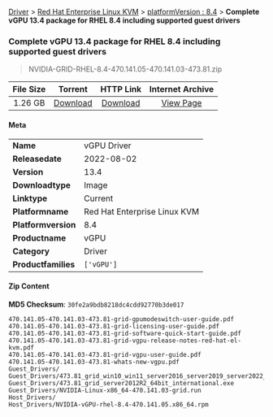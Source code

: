 
[Driver](/README.md)  >  [Red Hat Enterprise Linux KVM](/index/Driver/Red_Hat_Enterprise_Linux_KVM.md)  >  [platformVersion : 8.4](/index/Driver/Red_Hat_Enterprise_Linux_KVM/8.4.md)  >  **Complete vGPU 13.4 package for RHEL 8.4 including supported guest drivers**


###    Complete vGPU 13.4 package for RHEL 8.4 including supported guest drivers

> NVIDIA-GRID-RHEL-8.4-470.141.05-470.141.03-473.81.zip   


| **File Size** | **Torrent**  | **HTTP Link** | **Internet Archive** |
|:-------------:|:------------:|:-------------:|:--------------------:|
| 1.26 GB |  [Download](https://archive.org/download/nvgpu_NVIDIA-GRID-RHEL-8.4-470.141.05-470.141.03-473.81.zip/nvgpu_NVIDIA-GRID-RHEL-8.4-470.141.05-470.141.03-473.81.zip_archive.torrent)       | [Download](https://archive.org/compress/nvgpu_NVIDIA-GRID-RHEL-8.4-470.141.05-470.141.03-473.81.zip) | [View Page](https://archive.org/details/nvgpu_NVIDIA-GRID-RHEL-8.4-470.141.05-470.141.03-473.81.zip)       |

#### Meta

<table>
<tr><td><strong>Name</strong></td><td>vGPU Driver</td></tr>
<tr><td><strong>Releasedate</strong></td><td>2022-08-02</td></tr>
<tr><td><strong>Version</strong></td><td>13.4</td></tr>
<tr><td><strong>Downloadtype</strong></td><td>Image</td></tr>
<tr><td><strong>Linktype</strong></td><td>Current</td></tr>
<tr><td><strong>Platformname</strong></td><td>Red Hat Enterprise Linux KVM</td></tr>
<tr><td><strong>Platformversion</strong></td><td>8.4</td></tr>
<tr><td><strong>Productname</strong></td><td>vGPU</td></tr>
<tr><td><strong>Category</strong></td><td>Driver</td></tr>
<tr><td><strong>Productfamilies</strong></td><td><code>['vGPU']</code></td></tr>
</table>

#### Zip Content

**MD5 Checksum**: `30fe2a9bdb8218dc4cdd92770b3de017`

```text
470.141.05-470.141.03-473.81-grid-gpumodeswitch-user-guide.pdf
470.141.05-470.141.03-473.81-grid-licensing-user-guide.pdf
470.141.05-470.141.03-473.81-grid-software-quick-start-guide.pdf
470.141.05-470.141.03-473.81-grid-vgpu-release-notes-red-hat-el-kvm.pdf
470.141.05-470.141.03-473.81-grid-vgpu-user-guide.pdf
470.141.05-470.141.03-473.81-whats-new-vgpu.pdf
Guest_Drivers/
Guest_Drivers/473.81_grid_win10_win11_server2016_server2019_server2022_64bit_international.exe
Guest_Drivers/473.81_grid_server2012R2_64bit_international.exe
Guest_Drivers/NVIDIA-Linux-x86_64-470.141.03-grid.run
Host_Drivers/
Host_Drivers/NVIDIA-vGPU-rhel-8.4-470.141.05.x86_64.rpm
```